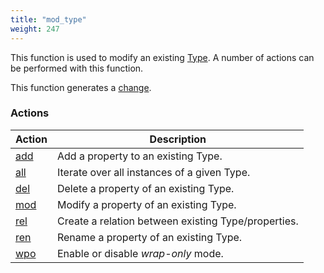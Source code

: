 ```yaml
---
title: "mod_type"
weight: 247
---
```


This function is used to modify an existing [Type](../../overview/type). A number of actions can be performed with this function.

This function generates a [change](../../overview/changes).

### Actions

Action | Description
------ | -----------
[add](./add) | Add a property to an existing Type.
[all](./all) | Iterate over all instances of a given Type.
[del](./del) | Delete a property of an existing Type.
[mod](./mod) | Modify a property of an existing Type.
[rel](./rel) | Create a relation between existing Type/properties.
[ren](./ren) | Rename a property of an existing Type.
[wpo](./wpo) | Enable or disable *wrap-only* mode.
